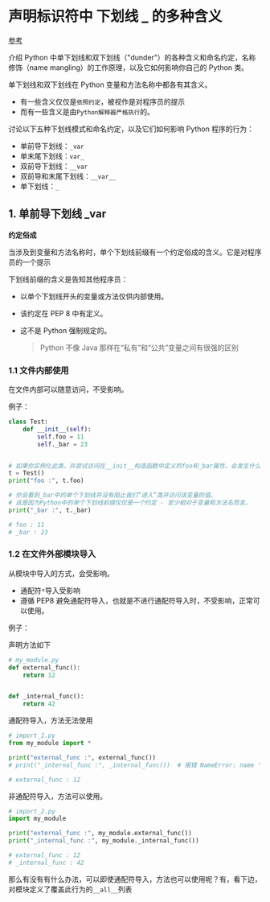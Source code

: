 <!--ts-->
<!--te-->

# 声明标识符中 下划线 \_ 的多种含义

[参考](https://zhuanlan.zhihu.com/p/36173202)

介绍 Python 中单下划线和双下划线（"dunder"）的各种含义和命名约定，名称修饰（name mangling）的工作原理，以及它如何影响你自己的 Python 类。

单下划线和双下划线在 Python 变量和方法名称中都各有其含义。

- 有一些含义仅仅是`依照约定`，被视作是对程序员的提示
- 而有一些含义是由`Python解释器严格执行`的。

讨论以下五种下划线模式和命名约定，以及它们如何影响 Python 程序的行为：

- 单前导下划线：`_var`
- 单末尾下划线：`var_`
- 双前导下划线：`__var`
- 双前导和末尾下划线：`__var__`
- 单下划线：`_`

## 1. 单前导下划线 \_var

**约定俗成**

当涉及到变量和方法名称时，单个下划线前缀有一个约定俗成的含义。它是对程序员的一个提示

下划线前缀的含义是告知其他程序员：

- 以单个下划线开头的变量或方法仅供内部使用。

- 该约定在 PEP 8 中有定义。

- 这不是 Python 强制规定的。

  > Python 不像 Java 那样在“私有”和“公共”变量之间有很强的区别

### 1.1 文件内部使用

在文件内部可以随意访问，不受影响。

例子：

```python
class Test:
    def __init__(self):
        self.foo = 11
        self._bar = 23


# 如果你实例化此类，并尝试访问在__init__构造函数中定义的foo和_bar属性，会发生什么情况？
t = Test()
print("foo :", t.foo)

# 你会看到_bar中的单个下划线并没有阻止我们“进入”类并访问该变量的值。
# 这是因为Python中的单个下划线前缀仅仅是一个约定 - 至少相对于变量和方法名而言。
print("_bar :", t._bar)

# foo : 11
# _bar : 23
```

### 1.2 在文件外部模块导入

从模块中导入的方式，会受影响。

- 通配符`*`导入受影响
- 遵循 PEP8 避免通配符导入，也就是不进行通配符导入时，不受影响，正常可以使用。

例子：

声明方法如下

```python
# my_module.py
def external_func():
    return 12


def _internal_func():
    return 42
```

通配符导入，方法无法使用

```python
# import_1.py
from my_module import *

print("external_func :", external_func())
# print("_internal_func :", _internal_func())  # 报错 NameError: name '_internal_func' is not defined

# external_func : 12
```

非通配符导入，方法可以使用。

```python
# import_2.py
import my_module

print("external_func :", my_module.external_func())
print("_internal_func :", my_module._internal_func())

# external_func : 12
# _internal_func : 42
```

那么有没有有什么办法，可以即使通配符导入，方法也可以使用呢？有，看下边，对模块定义了覆盖此行为的`__all__`列表
